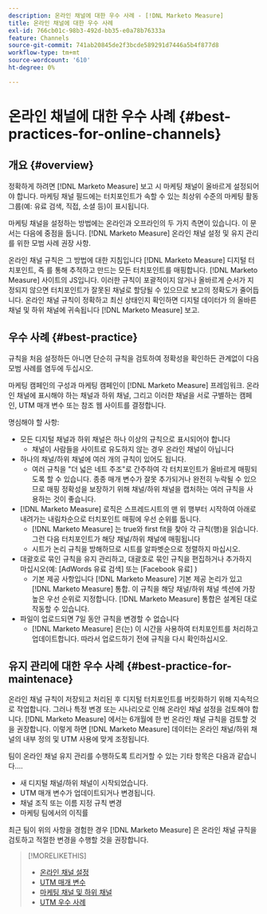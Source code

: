 ```yaml
---
description: 온라인 채널에 대한 우수 사례 - [!DNL Marketo Measure]
title: 온라인 채널에 대한 우수 사례
exl-id: 766cb01c-98b3-492d-bb35-e0a78b76333a
feature: Channels
source-git-commit: 741ab20845de2f3bcde589291d7446a5b4f877d8
workflow-type: tm+mt
source-wordcount: '610'
ht-degree: 0%

---
```


# 온라인 채널에 대한 우수 사례 {#best-practices-for-online-channels}

## 개요 {#overview}

정확하게 하려면 [!DNL Marketo Measure] 보고 시 마케팅 채널이 올바르게 설정되어야 합니다. 마케팅 채널 필드에는 터치포인트가 속할 수 있는 최상위 수준의 마케팅 활동 그룹(예: 유료 검색, 직접, 소셜 등)이 표시됩니다.

마케팅 채널을 설정하는 방법에는 온라인과 오프라인의 두 가지 측면이 있습니다. 이 문서는 다음에 중점을 둡니다. [!DNL Marketo Measure] 온라인 채널 설정 및 유지 관리를 위한 모범 사례 권장 사항.

온라인 채널 규칙은 그 방법에 대한 지침입니다 [!DNL Marketo Measure] 디지털 터치포인트, 즉 를 통해 추적하고 만드는 모든 터치포인트를 매핑합니다. [!DNL Marketo Measure] 사이트의 JS입니다. 이러한 규칙이 포괄적이지 않거나 올바르게 순서가 지정되지 않으면 터치포인트가 잘못된 채널로 할당될 수 있으므로 보고의 정확도가 줄어듭니다. 온라인 채널 규칙이 정확하고 최신 상태인지 확인하면 디지털 데이터가 의 올바른 채널 및 하위 채널에 귀속됩니다 [!DNL Marketo Measure] 보고.

## 우수 사례 {#best-practice}

규칙을 처음 설정하든 아니면 단순히 규칙을 검토하여 정확성을 확인하든 관계없이 다음 모범 사례를 염두에 두십시오.

마케팅 캠페인의 구성과 마케팅 캠페인이 [!DNL Marketo Measure] 프레임워크. 온라인 채널에 표시해야 하는 채널과 하위 채널, 그리고 이러한 채널을 서로 구별하는 캠페인, UTM 매개 변수 또는 참조 웹 사이트를 결정합니다.

명심해야 할 사항:

* 모든 디지털 채널과 하위 채널은 하나 이상의 규칙으로 표시되어야 합니다
   * 채널이 사람들을 사이트로 유도하지 않는 경우 온라인 채널이 아닙니다
* 하나의 채널/하위 채널에 여러 개의 규칙이 있어도 됩니다.
   * 여러 규칙을 &quot;더 넓은 네트 주조&quot;로 간주하여 각 터치포인트가 올바르게 매핑되도록 할 수 있습니다. 종종 매개 변수가 잘못 추가되거나 완전히 누락될 수 있으므로 매핑 정확성을 보장하기 위해 채널/하위 채널을 캡처하는 여러 규칙을 사용하는 것이 좋습니다.
* [!DNL Marketo Measure] 로직은 스프레드시트의 맨 위 행부터 시작하여 아래로 내려가는 내림차순으로 터치포인트 매핑에 우선 순위를 둡니다.
   * [!DNL Marketo Measure] 는 true와 first fit을 찾아 각 규칙(행)을 읽습니다. 그런 다음 터치포인트가 해당 채널/하위 채널에 매핑됩니다
   * 시트가 논리 규칙을 방해하므로 시트를 알파벳순으로 정렬하지 마십시오.
* 대괄호로 묶인 규칙을 유지 관리하고, 대괄호로 묶인 규칙을 편집하거나 추가하지 마십시오(예: [AdWords 유료 검색] 또는 [Facebook 유료] )
   * 기본 제공 사항입니다 [!DNL Marketo Measure] 기본 제공 논리가 있고 [!DNL Marketo Measure] 통합. 이 규칙을 해당 채널/하위 채널 섹션에 가장 높은 우선 순위로 지정합니다. [!DNL Marketo Measure] 통합은 설계된 대로 작동할 수 있습니다.
* 파일이 업로드되면 7일 동안 규칙을 변경할 수 없습니다
   * [!DNL Marketo Measure] 은(는) 이 시간을 사용하여 터치포인트를 처리하고 업데이트합니다. 따라서 업로드하기 전에 규칙을 다시 확인하십시오.

## 유지 관리에 대한 우수 사례 {#best-practice-for-maintenace}

온라인 채널 규칙이 저장되고 처리된 후 디지털 터치포인트를 버킷화하기 위해 지속적으로 작업합니다. 그러나 특정 변경 또는 시나리오로 인해 온라인 채널 설정을 검토해야 합니다. [!DNL Marketo Measure] 에서는 6개월에 한 번 온라인 채널 규칙을 검토할 것을 권장합니다. 이렇게 하면 [!DNL Marketo Measure] 데이터는 온라인 채널/하위 채널의 내부 정의 및 UTM 사용에 맞게 조정됩니다.

팀이 온라인 채널 유지 관리를 수행하도록 트리거할 수 있는 기타 항목은 다음과 같습니다....

* 새 디지털 채널/하위 채널이 시작되었습니다.
* UTM 매개 변수가 업데이트되거나 변경됩니다.
* 채널 조직 또는 이름 지정 규칙 변경
* 마케팅 팀에서의 이직률

최근 팀이 위의 사항을 경험한 경우 [!DNL Marketo Measure] 은 온라인 채널 규칙을 검토하고 적절한 변경을 수행할 것을 권장합니다.

>[!MORELIKETHIS]
>
>* [온라인 채널 설정](/help/channel-tracking-and-setup/online-channels/online-custom-channel-setup.md)
>* [UTM 매개 변수](/help/channel-tracking-and-setup/online-channels/utm-parameters.md)
>* [마케팅 채널 및 하위 채널](/help/channel-tracking-and-setup/online-channels/marketing-channels-and-subchannels.md)
>* [UTM 우수 사례](/help/channel-tracking-and-setup/online-channels/best-practices-for-setting-up-utm-parameters.md)
